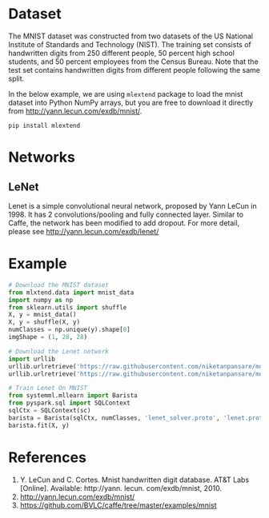 <!--
{% comment %}
Licensed to the Apache Software Foundation (ASF) under one or more
contributor license agreements.  See the NOTICE file distributed with
this work for additional information regarding copyright ownership.
The ASF licenses this file to you under the Apache License, Version 2.0
(the "License"); you may not use this file except in compliance with
the License.  You may obtain a copy of the License at

http://www.apache.org/licenses/LICENSE-2.0

Unless required by applicable law or agreed to in writing, software
distributed under the License is distributed on an "AS IS" BASIS,
WITHOUT WARRANTIES OR CONDITIONS OF ANY KIND, either express or implied.
See the License for the specific language governing permissions and
limitations under the License.
{% endcomment %}
-->

# Dataset

The MNIST dataset was constructed from two datasets of the US National Institute of Standards and Technology (NIST). The training set consists of handwritten digits from 250 different people, 50 percent high school students, and 50 percent employees from the Census Bureau. Note that the test set contains handwritten digits from different people following the same split.

In the below example, we are using `mlextend` package to load the mnist dataset into Python NumPy arrays, but you are free to download it directly from http://yann.lecun.com/exdb/mnist/.

```
pip install mlextend
```

# Networks

## LeNet

Lenet is a simple convolutional neural network, proposed by Yann LeCun in 1998. It has 2 convolutions/pooling and fully connected layer. Similar to Caffe, the network has been modified to add dropout. For more detail, please see http://yann.lecun.com/exdb/lenet/

# Example

```python
# Download the MNIST dataset
from mlxtend.data import mnist_data
import numpy as np
from sklearn.utils import shuffle
X, y = mnist_data()
X, y = shuffle(X, y)
numClasses = np.unique(y).shape[0]
imgShape = (1, 28, 28)

# Download the Lenet network
import urllib
urllib.urlretrieve('https://raw.githubusercontent.com/niketanpansare/model_zoo/master/caffe/vision/lenet/mnist/lenet.proto', 'lenet.proto')
urllib.urlretrieve('https://raw.githubusercontent.com/niketanpansare/model_zoo/master/caffe/vision/lenet/mnist/lenet_solver.proto', 'lenet_solver.proto')

# Train Lenet On MNIST
from systemml.mllearn import Barista
from pyspark.sql import SQLContext
sqlCtx = SQLContext(sc)
barista = Barista(sqlCtx, numClasses, 'lenet_solver.proto', 'lenet.proto', imgShape)
barista.fit(X, y)
```

# References

  1. Y. LeCun and C. Cortes. Mnist handwritten digit database. AT&T Labs [Online]. Available: http://yann. lecun. com/exdb/mnist, 2010.
  2. http://yann.lecun.com/exdb/mnist/
  3. https://github.com/BVLC/caffe/tree/master/examples/mnist
